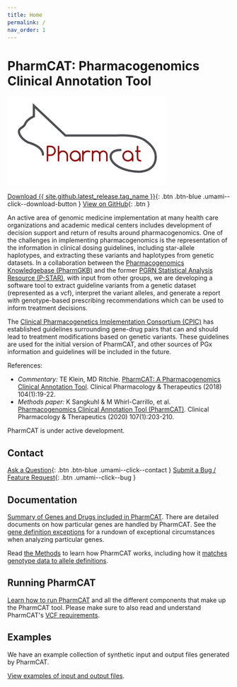 ```yaml
---
title: Home
permalink: /
nav_order: 1
---
```


# PharmCAT: Pharmacogenomics Clinical Annotation Tool

![PharmCAT logo](images/pharmcat_logo.png)

[Download {{ site.github.latest_release.tag_name }}](https://github.com/PharmGKB/PharmCAT/releases/latest){: .btn .btn-blue .umami--click--download-button } [View on GitHub](https://github.com/PharmGKB/PharmCAT){: .btn }

An active area of genomic medicine implementation at many health care organizations and academic medical centers includes development of decision support and return of results around pharmacogenomics.  One of the challenges in implementing pharmacogenomics is the representation of the information in clinical dosing guidelines, including star-allele haplotypes, and extracting these variants and haplotypes from genetic datasets.  In a collaboration between the [Pharmacogenomics Knowledgebase (PharmGKB)](https://www.pharmgkb.org) and the former [PGRN Statistical Analysis Resource (P-STAR)](http://www.pgrn.org/p-star.html), with input from other groups, we are developing a software tool to extract guideline variants from a genetic dataset (represented as a vcf), interpret the variant alleles, and generate a report with genotype-based prescribing recommendations which can be used to inform treatment decisions.

The [Clinical Pharmacogenetics Implementation Consortium (CPIC)](https://cpicpgx.org) has established guidelines surrounding gene-drug pairs that can and should lead to treatment modifications based on genetic variants.  These guidelines are used for the initial version of PharmCAT, and other sources of PGx information and guidelines will be included in the future.

References:
- _Commentary:_ TE Klein, MD Ritchie. [PharmCAT: A Pharmacogenomics Clinical Annotation Tool](https://dx.doi.org/10.1002/cpt.928). Clinical Pharmacology & Therapeutics (2018) 104(1):19-22.
- _Methods paper:_ K Sangkuhl & M Whirl-Carrillo, et al. [Pharmacogenomics Clinical Annotation Tool (PharmCAT)](https://www.ncbi.nlm.nih.gov/pmc/articles/PMC6977333). Clinical Pharmacology & Therapeutics (2020) 107(1):203-210.

PharmCAT is under active development.

## Contact

[Ask a Question](mailto:pharmcat@pharmgkb.org){: .btn .btn-blue .umami--click--contact } [Submit a Bug / Feature Request](https://github.com/PharmGKB/PharmCAT/issues/new){: .btn .umami--click--bug }

## Documentation

[Summary of Genes and Drugs included in PharmCAT](/genes-drugs). There are detailed documents on how particular genes are handled by PharmCAT. See the [gene definition exceptions](methods/gene-definition-exceptions) for a rundown of exceptional circumstances when analyzing particular genes.

Read [the Methods](methods) to learn how PharmCAT works, including how it [matches genotype data to allele definitions](methods/NamedAlleleMatcher-101).

## Running PharmCAT

[Learn how to run PharmCAT](technical-docs) and all the different components that make up the PharmCAT tool.  Please make sure to also read and understand PharmCAT's [VCF requirements](specifications/VCF-Requirements).

## Examples

We have an example collection of synthetic input and output files generated by PharmCAT.

[View examples of input and output files](examples).
